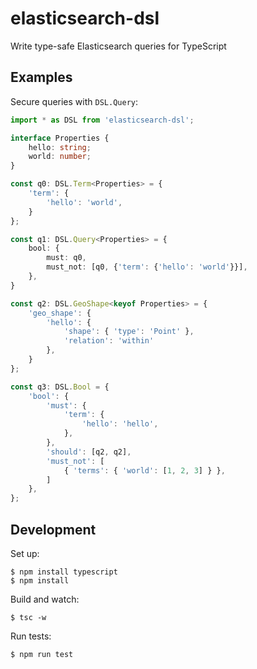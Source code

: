 # elasticsearch-dsl
Write type-safe Elasticsearch queries for TypeScript


## Examples

Secure queries with `DSL.Query`:

```typescript
import * as DSL from 'elasticsearch-dsl';

interface Properties {
    hello: string;
    world: number;
}

const q0: DSL.Term<Properties> = {
    'term': {
        'hello': 'world',
    }
};

const q1: DSL.Query<Properties> = {
    bool: {
        must: q0,
        must_not: [q0, {'term': {'hello': 'world'}}],
    },
}

const q2: DSL.GeoShape<keyof Properties> = {
    'geo_shape': {
        'hello': {
            'shape': { 'type': 'Point' },
            'relation': 'within'
        },
    }
};

const q3: DSL.Bool = {
    'bool': {
        'must': {
            'term': {
                'hello': 'hello',
            },
        },
        'should': [q2, q2],
        'must_not': [
            { 'terms': { 'world': [1, 2, 3] } },
        ]
    },
};

```

## Development

Set up:
```
$ npm install typescript
$ npm install
```

Build and watch:
```
$ tsc -w
```

Run tests:
```
$ npm run test
```
